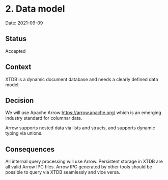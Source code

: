 # 2. Data model

Date: 2021-09-09

## Status

Accepted

## Context

XTDB is a dynamic document database and needs a clearly defined data
model.

## Decision

We will use Apache Arrow https://arrow.apache.org/ which is an
emerging industry standard for columnar data.

Arrow supports nested data via lists and structs, and supports dynamic
typing via unions.

## Consequences

All internal query processing will use Arrow. Persistent storage in
XTDB are all valid Arrow IPC files. Arrow IPC generated by other tools
should be possible to query via XTDB seamlessly and vice versa.
